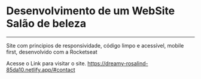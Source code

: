 # Desenvolvimento de um WebSite Salão de beleza
<hr>

Site com principios de responsividade, código limpo e acessível, mobile first, desenvolvido com a Rocketseat

Acesse o Link para visitar o site.
https://dreamy-rosalind-85da10.netlify.app/#contact
